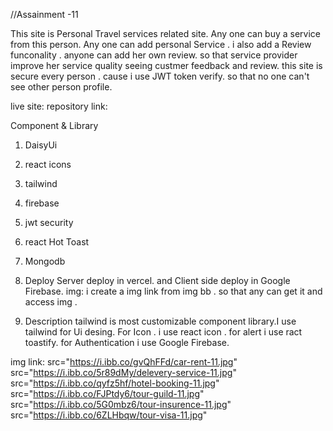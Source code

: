 //Assainment -11

This site is Personal Travel services related site. Any one can buy a service from this person. Any one can add personal Service . i also add a Review funconality . anyone can add her own review. so that service provider improve her service quality seeing custmer feedback and review. this site is secure every person . cause i use JWT token verify. so that no one can't see other person profile.

live site: 
repository link: 

Component & Library
 1. DaisyUi
 2. react icons
 3. tailwind
 4. firebase 
 5. jwt security
 6. react Hot Toast
 7. Mongodb

1. Deploy
Server deploy in vercel. and Client side deploy in Google Firebase. img: i create a img link from img bb . so that any can get it and access img . 



2. Description
tailwind is most customizable component library.I use tailwind for Ui desing. For Icon . i use react icon . for alert i use ract toastify. for Authentication i use Google Firebase.


img link: 
 src="https://i.ibb.co/gvQhFFd/car-rent-11.jpg" 
 src="https://i.ibb.co/5r89dMy/delevery-service-11.jpg"
 src="https://i.ibb.co/qyfz5hf/hotel-booking-11.jpg" 
 src="https://i.ibb.co/FJPtdy6/tour-guild-11.jpg" 
 src="https://i.ibb.co/5G0mbz6/tour-insurence-11.jpg" 
 src="https://i.ibb.co/6ZLHbqw/tour-visa-11.jpg" 
